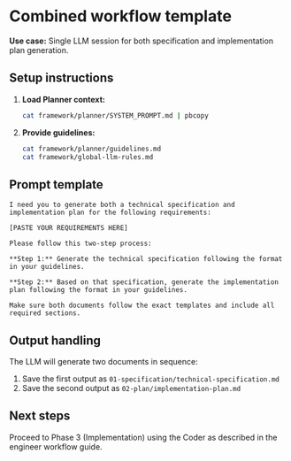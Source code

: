 # Combined workflow template

**Use case:** Single LLM session for both specification and implementation plan generation.

## Setup instructions

1. **Load Planner context:**
   ```bash
   cat framework/planner/SYSTEM_PROMPT.md | pbcopy
   ```

2. **Provide guidelines:**
   ```bash
   cat framework/planner/guidelines.md
   cat framework/global-llm-rules.md
   ```

## Prompt template

```
I need you to generate both a technical specification and implementation plan for the following requirements:

[PASTE YOUR REQUIREMENTS HERE]

Please follow this two-step process:

**Step 1:** Generate the technical specification following the format in your guidelines.

**Step 2:** Based on that specification, generate the implementation plan following the format in your guidelines.

Make sure both documents follow the exact templates and include all required sections.
```

## Output handling

The LLM will generate two documents in sequence:
1. Save the first output as `01-specification/technical-specification.md`
2. Save the second output as `02-plan/implementation-plan.md`

## Next steps

Proceed to Phase 3 (Implementation) using the Coder as described in the engineer workflow guide. 